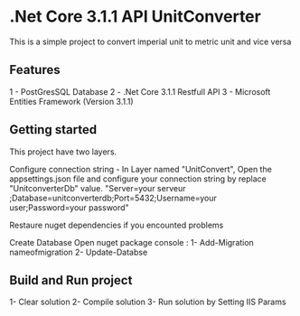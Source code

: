 # .Net Core 3.1.1 API UnitConverter

This is a simple project to convert imperial unit to metric unit and vice versa

## Features
1 - PostGresSQL Database
2 - .Net Core 3.1.1 Restfull API
3 - Microsoft Entities Framework (Version 3.1.1)

## Getting started

This project have two layers.

Configure connection string
    - In Layer named "UnitConvert", Open the appsettings.json file and configure your connection string by replace  "UnitconverterDb" value. "Server=your serveur ;Database=unitconverterdb;Port=5432;Username=your user;Password=your password"

Restaure nuget dependencies if you encounted problems

Create Database
    Open nuget package console :
    1- Add-Migration nameofmigration
    2- Update-Databse


## Build and Run project
1- Clear solution
2- Compile solution 
3- Run solution by Setting IIS Params








